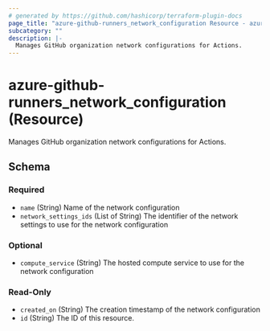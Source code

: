 ```yaml
---
# generated by https://github.com/hashicorp/terraform-plugin-docs
page_title: "azure-github-runners_network_configuration Resource - azure-github-runners"
subcategory: ""
description: |-
  Manages GitHub organization network configurations for Actions.
---
```


# azure-github-runners_network_configuration (Resource)

Manages GitHub organization network configurations for Actions.



<!-- schema generated by tfplugindocs -->
## Schema

### Required

- `name` (String) Name of the network configuration
- `network_settings_ids` (List of String) The identifier of the network settings to use for the network configuration

### Optional

- `compute_service` (String) The hosted compute service to use for the network configuration

### Read-Only

- `created_on` (String) The creation timestamp of the network configuration
- `id` (String) The ID of this resource.
